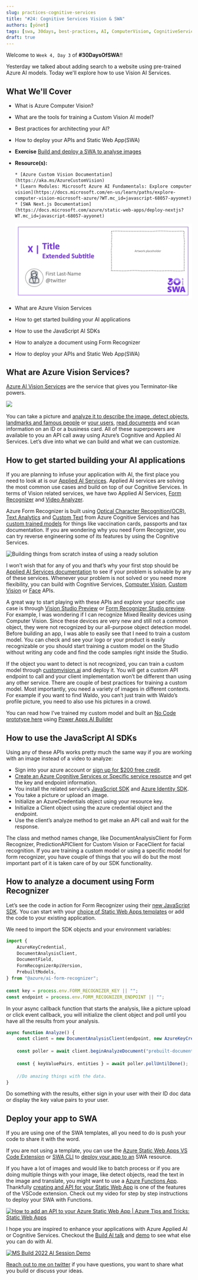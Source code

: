 ```yaml
---
slug: practices-cognitive-services
title: "#24: Cognitive Services Vision & SWA"
authors: [yönet]
tags: [swa, 30days, best-practices, AI, ComputerVision, CognitiveServices]
draft: true
---
```


<head>
  <meta name="twitter:url" content="https://www.azurestaticwebapps.dev/blog/practices-cognitive-services" />
  <meta name="twitter:title" content="#24: Custom Vision & SWA" />
  <meta name="twitter:description" content="Join @AysSomething as we kick off 'Best Practices' week on #30DaysOfSWA with a discussion on adding AI capabilities to @AzureStatic Apps using Cognitive Services!" />
  <meta name="twitter:image" content="https://www.azurestaticwebapps.dev/assets/images/24-banner-.png" />
  <meta name="twitter:card" content="summary_large_image" />
  <meta name="twitter:creator" content="@nitya" />
  <meta name="twitter:site" content="@AzureStaticApps" /> 
  <link rel="canonical" href="https://www.azurestaticwebapps.dev/blog/practices-cognitive-services" />
</head>

Welcome to `Week 4, Day 3` of **#30DaysOfSWA**!!

Yesterday we talked about adding search to a website using pre-trained Azure AI models. Today we'll explore how to use Vision AI Services.

## What We'll Cover

-   What is Azure Computer Vision?
-   What are the tools for training a Custom Vision AI model?
-   Best practices for architecting your AI?
-   How to deploy your APIs and Static Web App(SWA)
-   **Exercise** [Build and deploy a SWA to analyse images](https://docs.microsoft.com/samples/azure-samples/js-e2e-client-cognitive-services/build-and-deploy-a-static-web-app-to-azure/?WT.mc_id=javascript-68057-ayyonet)
-   **Resource(s):**

        * [Azure Custom Vision Documentation](https://aka.ms/AzureCustomVision)
        * [Learn Modules: Microsoft Azure AI Fundamentals: Explore computer vision](https://docs.microsoft.com/en-us/learn/paths/explore-computer-vision-microsoft-azure/?WT.mc_id=javascript-68057-ayyonet)
        * [SWA Next.js Documentation](https://docs.microsoft.com/azure/static-web-apps/deploy-nextjs?WT.mc_id=javascript-68057-ayyonet)

    ![](../static/img/series/banner.png)

-   What are Azure Vision Services
-   How to get started building your AI applications
-   How to use the JavaScript AI SDKs
-   How to analyze a document using Form Recognizer
-   How to deploy your APIs and Static Web App(SWA)

## What are Azure Vision Services?

[Azure AI Vision Services](https://docs.microsoft.com/azure/cognitive-services/what-are-cognitive-services?WT.mc_id=javascript-57623-ayyonet) are the service that gives you Terminator-like powers.

![](https://media.giphy.com/media/NHUaA15Nk910hFczxu/giphy.gif)

You can take a picture and [analyze it to describe the image, detect objects, landmarks and famous people](https://docs.microsoft.com/azure/cognitive-services/computer-vision/quickstarts-sdk/image-analysis-client-library?tabs=visual-studio&pivots=programming-language-javascript&WT.mc_id=javascript-57623-ayyonet) or [your users](https://docs.microsoft.com/azure/cognitive-services/face/build-enrollment-app?tabs=android&WT.mc_id=javascript-57623-ayyonet), [read documents](https://docs.microsoft.com/azure/cognitive-services/computer-vision/quickstarts-sdk/client-library?tabs=visual-studio&pivots=programming-language-javascript&WT.mc_id=javascript-57623-ayyonet) and scan information on an ID or a business card. All of these superpowers are available to you an API call away using Azure’s Cognitive and Applied AI Services. Let’s dive into what we can build and what we can customize.

## How to get started building your AI applications

If you are planning to infuse your application with AI, the first place you need to look at is our [Applied AI Services](https://docs.microsoft.com/azure/applied-ai-services/?WT.mc_id=javascript-57623-ayyonet). Applied AI services are solving the most common use cases and build on top of our Cognitive Services. In terms of Vision related services, we have two Applied AI Services, [Form Recognizer](https://docs.microsoft.com/azure/applied-ai-services/form-recognizer/?WT.mc_id=javascript-57623-ayyonet) and [Video Analyzer](https://docs.microsoft.com/azure/azure-video-analyzer/?WT.mc_id=javascript-57623-ayyonet).

Azure Form Recognizer is built using [Optical Character Recognition(OCR)](https://docs.microsoft.com/azure/cognitive-services/computer-vision/overview-ocr?WT.mc_id=javascript-57623-ayyonet), [Text Analytics](https://docs.microsoft.com/azure/cognitive-services/language-service/overview?WT.mc_id=javascript-57623-ayyonet) and [Custom Text](https://docs.microsoft.com/azure/cognitive-services/language-service/custom-text-classification/overview?WT.mc_id=javascript-57623-ayyonet) from Azure Cognitive Services and has [custom trained models](https://docs.microsoft.com/azure/applied-ai-services/form-recognizer/concept-custom?WT.mc_id=javascript-57623-ayyonet) for things like vaccination cards, passports and tax documentation. If you are wondering why you need Form Recognizer, you can try reverse engineering some of its features by using the Cognitive Services.

![Building things from scratch instea of using a ready solution](https://media.giphy.com/media/tH2Ur5u1wpfPDNHhgm/giphy.gif)

I won’t wish that for any of you and that’s why your first stop should be [Applied AI Services documentation](https://docs.microsoft.com/azure/applied-ai-services/?WT.mc_id=javascript-57623-ayyonet) to see if your problem is solvable by any of these services. Whenever your problem is not solved or you need more flexibility, you can build with Cognitive Services, [Computer Vision](https://docs.microsoft.com/azure/cognitive-services/computer-vision/overview-image-analysis?WT.mc_id=javascript-57623-ayyonet), [Custom Vision](https://docs.microsoft.com/azure/cognitive-services/custom-vision-service/?WT.mc_id=javascript-57623-ayyonet) or [Face](https://docs.microsoft.com/azure/cognitive-services/face/overview?WT.mc_id=javascript-57623-ayyonet) APIs.

A great way to start playing with these APIs and explore your specific use case is through [Vision Studio Preview](https://preview.vision.azure.com/) or [Form Recognizer Studio preview](https://formrecognizer.appliedai.azure.com/studio). For example, I was wondering if I can recognize Mixed Reality devices using Computer Vision. Since these devices are very new and still not a common object, they were not recognized by our all-purpose object detection model. Before building an app, I was able to easily see that I need to train a custom model. You can check and see your logo or your product is easily recognizable or you should start training a custom model on the Studio without writing any code and find the code samples right inside the Studio.

If the object you want to detect is not recognized, you can train a custom model through [customvision.ai](customvision.ai) and deploy it. You will get a custom API endpoint to call and your client implementation won’t be different than using any other service. There are couple of best practices for training a custom model. Most importantly, you need a variety of images in different contexts. For example if you want to find Waldo, you can’t just train with Waldo’s profile picture, you need to also use his pictures in a crowd.

You can read how I’ve trained my custom model and built an [No Code prototype here](https://medium.com/microsoftazure/no-code-ai-app-with-azure-cognitive-services-custom-vision-and-power-apps-ca47c019dcd0) using [Power Apps AI Builder](https://docs.microsoft.com/ai-builder/overview?WT.mc_id=javascript-57623-ayyonet)

## How to use the JavaScript AI SDKs

Using any of these APIs works pretty much the same way if you are working with an image instead of a video to analyze:

-   Sign into your azure account or [sign up for $200 free credit](https://azure.microsoft.com/free/?WT.mc_id=javascript-57623-ayyonet).
-   [Create an Azure Cognitive Services or Specific service resource]() and get the key and endpoint information.
-   You install the related service’s [JavaScript SDK](https://www.npmjs.com/~azure-sdk) and [Azure Identity SDK](https://www.npmjs.com/package/@azure/identity).
-   You take a picture or upload an image.
-   Initialize an AzureCredentials object using your resource key.
-   Initialize a Client object using the azure credential object and the endpoint.
-   Use the client’s analyze method to get make an API call and wait for the response.

The class and method names change, like DocumentAnalysisClient for Form Recognizer, PredictionAPIClient for Custom Vision or FaceClient for facial recognition. If you are training a custom model or using a specific model for form recognizer, you have couple of things that you will do but the most important part of it is taken care of by our SDK functionality.

## How to analyze a document using Form Recognizer

Let’s see the code in action for Form Recognizer using their [new JavaScript SDK](https://www.npmjs.com/package/@azure/ai-form-recognizer/v/4.0.0-beta.3). You can start with your [choice of Static Web Apps templates](https://github.com/staticwebdev) or add the code to your existing application.

We need to import the SDK objects and your environment variables:

```javascript
import {
	AzureKeyCredential,
	DocumentAnalysisClient,
	DocumentField,
	FormRecognizerApiVersion,
	PrebuiltModels,
} from "@azure/ai-form-recognizer";

const key = process.env.FORM_RECOGNIZER_KEY || "";
const endpoint = process.env.FORM_RECOGNIZER_ENDPOINT || "";
```

In your async callback function that starts the analysis, like a picture upload or click event callback, you will initialize the client object and poll until you have all the results from your analysis.

```javascript
async function Analyze() {
	const client = new DocumentAnalysisClient(endpoint, new AzureKeyCredential(key));

	const poller = await client.beginAnalyzeDocument("prebuilt-document", formUrl);

	const { keyValuePairs, entities } = await poller.pollUntilDone();

	//Do amazing things with the data.
}
```

Do something with the results, either sign in your user with their ID doc data or display the key value pairs to your user.

## Deploy your app to SWA

If you are using one of the SWA templates, all you need to do is push your code to share it with the word.

If you are not using a template, you can use the [Azure Static Web Apps VS Code Extension](https://marketplace.visualstudio.com/items?itemName=ms-azuretools.vscode-azurestaticwebapps) or [SWA CLI](https://github.com/Azure/static-web-apps-cli) to [deploy your app to an](https://docs.microsoft.com/azure/static-web-apps/deploy-nextjs?WT.mc_id=javascript-57623-ayyonet) SWA resource.

If you have a lot of images and would like to batch process or if you are doing multiple things with your image, like detect objects, read the text in the image and translate, you might want to use a [Azure Functions App](https://docs.microsoft.com/azure/azure-functions/?WT.mc_id=javascript-57623-ayyonet). Thankfully [creating and API for your Static Web App](https://docs.microsoft.com/azure/static-web-apps/functions-bring-your-own?WT.mc_id=javascript-57623-ayyonet) is one of the features of the VSCode extension.
Check out my video for step by step instructions to deploy your SWA with Functions.

[![How to add an API to your Azure Static Web App | Azure Tips and Tricks: Static Web Apps](https://img.youtube.com/vi/VzML-6DClVU/0.jpg)](https://youtu.be/VzML-6DClVU)

I hope you are inspired to enhance your applications with Azure Applied AI or Cognitive Services. Checkout the [Build AI talk](https://aka.ms/MSBuild2022) and [demo](https://github.com/Azure-Samples/papiro) to see what else you can do with AI.

[![MS Build 2022 AI Session Demo](https://media.giphy.com/media/YSsOvebCkyeglsqsaQ/giphy.gif)](https://youtu.be/L10-LnbXxEo)

[Reach out to me on twitter](https://twitter.com/AysSomething) if you have questions, you want to share what you build or discuss your ideas.
